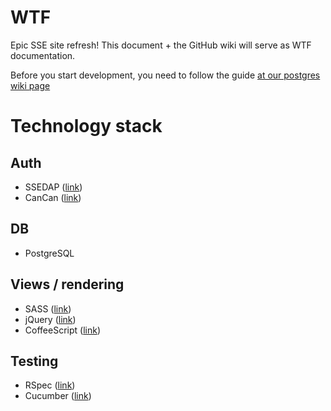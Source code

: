 # WTF

Epic SSE site refresh! This document + the GitHub wiki will serve as WTF 
documentation.

Before you start development, you need to follow the guide [at our postgres wiki page](https://github.com/rit-sse/wtf/wiki/Setting-up-PostgreSQL-for-development)

# Technology stack

## Auth

- SSEDAP ([link](/codykrieger/ssedap))
- CanCan ([link](/ryanb/cancan))

## DB

- PostgreSQL

## Views / rendering

- SASS ([link](http://sass-lang.com))
- jQuery ([link](http://jquery.com))
- CoffeeScript ([link](http://jashkenas.github.com/coffee-script/))

## Testing

- RSpec ([link](https://www.relishapp.com/rspec))
- Cucumber ([link](http://cukes.info/))

